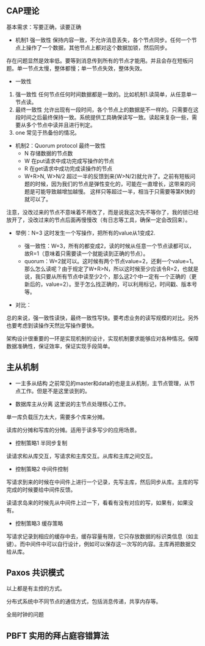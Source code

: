 

## CAP理论
基本需求：写要正确，读要正确
- 机制1 强一致性
保持内容一致，不允许消息丢失，各个节点同步。任何一个节点上操作了一个数据，其他节点上都对这个数据加锁，然后同步。

存在问题显然是效率低。要等到消息传到所有的节点才能用。并且会存在短板问题。单一节点太慢，整体都慢；单一节点失效，整体失效。

- 一致性
1. 强一致性
任何节点任何时间数据都是一致的。比如机制1.读简单，从任意单一节点读。
2. 最终一致性
允许出现有一段时间，各个节点上的数据是不一样的。只需要在这段时间之后最终保持一致。系统提供工具确保读写一致。读起来复杂一些，需要从多个节点中读并且进行判定。
3. one
常见于热备份的情况。

- 机制2：Quorum protocol 最终一致性
    - N 存储数据的节点数
    - W 在put请求中成功完成写操作的节点
    - R 在get请求中成功完成读操作的节点
    - W+R>N, W>N/2
超过一半的反馈到来(W>N/2)就允许了。之前有短板问题的时候，因为我们的节点是弹性变化的，可能在一直增长，这带来的问题是可能导致越增加越慢。
这样只等超过一半，相当于只需要等第K快的就可以了。

注意，没改过来的节点不意味着不用改了，而是说我这次先不等你了，我的锁已经放开了，没改过来的节点后面再慢慢改（有日志等工具，确保一定会改回来）。

- 举例：N=3
这时发生一个写操作，把所有的value从1变成2.
    - 强一致性：W=3，所有的都变成2，读的时候从任意一个节点读都可以，故R=1（意味着只需要读一个就能读到正确的节点）。
    - quorum：W=2就可以。这时候有两个节点value=2，还剩一个value=1。那么怎么读呢？由于规定了W+R>N，所以这时候至少应该令R=2，也就是说，我只要从所有节点中读至少2个，那么这2个中一定有一个正确的（更新后的，value=2）。至于怎么找正确的，可以利用标记，时间戳、版本号等。

- 对比：

总的来说，强一致性读快，最终一致性写快。要考虑业务的读写规模的对比。另外也要考虑到读操作天然比写操作要快。

架构设计很重要的一环是实现机制的设计，实现机制要求能够应对各种情况。保障数据准确性，保证效率，保证实现手段简单。

## 主从机制
- 一主多从结构
之前常见的master和data的也是主从机制，主节点管理，从节点工作。但是不是这里谈到的。

- 数据库主从分离
这里说的主节点处理核心工作。

单一库负载压力太大，需要多个库来分摊。

读库的分摊和写库的分摊。适用于读多写少的应用场景。
- 控制策略1 半同步复制

读请求和从库交互，写请求和主库交互。从库和主库之间交互。

- 控制策略2 中间件控制

写请求到来的时候在中间件上进行一个记录，先写主库，然后同步从库。主库的写完成的时候要给中间件反馈。

读请求岛来的时候先从中间件上过一下，看看有没有对应的写，如果有，如果没有。

- 控制策略3 缓存策略

写请求记录到相应的缓存中去，缓存容量有限，它只存放数据的标识类信息（如主键）。而中间件中可以自行设计，例如可以保存这一次写的内容。主库再把数据交给从库。

## Paxos 共识模式
以上都是有主控的方式。

分布式系统中不同节点的通信方式，包括消息传递，共享内存等。

全局时钟的问题

## PBFT 实用的拜占庭容错算法
